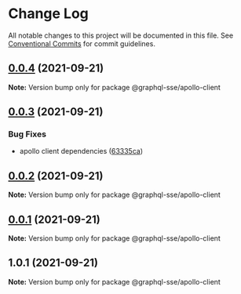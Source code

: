 # Change Log

All notable changes to this project will be documented in this file.
See [Conventional Commits](https://conventionalcommits.org) for commit guidelines.

## [0.0.4](https://github.com/faboulaws/graphql-sse/compare/@graphql-sse/apollo-client@0.0.3...@graphql-sse/apollo-client@0.0.4) (2021-09-21)

**Note:** Version bump only for package @graphql-sse/apollo-client





## [0.0.3](https://github.com/faboulaws/graphql-sse/compare/@graphql-sse/apollo-client@0.0.2...@graphql-sse/apollo-client@0.0.3) (2021-09-21)


### Bug Fixes

* apollo client dependencies ([63335ca](https://github.com/faboulaws/graphql-sse/commit/63335cafc8d65aed210c48a14bcbdf9c156ef088))





## [0.0.2](https://github.com/faboulaws/graphql-sse/compare/@graphql-sse/apollo-client@0.0.1...@graphql-sse/apollo-client@0.0.2) (2021-09-21)

**Note:** Version bump only for package @graphql-sse/apollo-client





## [0.0.1](https://github.com/faboulaws/graphql-sse/compare/@graphql-sse/apollo-client@1.0.1...@graphql-sse/apollo-client@0.0.1) (2021-09-21)

**Note:** Version bump only for package @graphql-sse/apollo-client





## 1.0.1 (2021-09-21)

**Note:** Version bump only for package @graphql-sse/apollo-client
